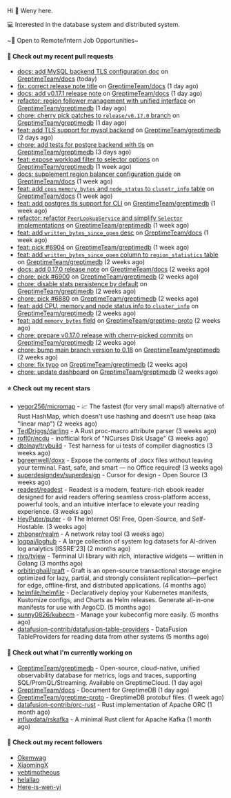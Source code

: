 Hi 👋 Weny here.

💻 Interested in the database system and distributed system.

~🍺 Open to Remote/Intern Job Opportunities~

#### 🔨 Check out my recent pull requests

- [docs: add MySQL backend TLS configuration doc](https://github.com/GreptimeTeam/docs/pull/2124) on [GreptimeTeam/docs](https://github.com/GreptimeTeam/docs) (today)
- [fix: correct release note title](https://github.com/GreptimeTeam/docs/pull/2122) on [GreptimeTeam/docs](https://github.com/GreptimeTeam/docs) (1 day ago)
- [docs: add v0.17.1 release note](https://github.com/GreptimeTeam/docs/pull/2121) on [GreptimeTeam/docs](https://github.com/GreptimeTeam/docs) (1 day ago)
- [refactor: region follower management with unified interface](https://github.com/GreptimeTeam/greptimedb/pull/6986) on [GreptimeTeam/greptimedb](https://github.com/GreptimeTeam/greptimedb) (1 day ago)
- [chore: cherry pick patches to `release/v0.17.0` branch](https://github.com/GreptimeTeam/greptimedb/pull/6981) on [GreptimeTeam/greptimedb](https://github.com/GreptimeTeam/greptimedb) (1 day ago)
- [feat: add TLS support for mysql backend](https://github.com/GreptimeTeam/greptimedb/pull/6979) on [GreptimeTeam/greptimedb](https://github.com/GreptimeTeam/greptimedb) (2 days ago)
- [chore: add tests for postgre backend with tls](https://github.com/GreptimeTeam/greptimedb/pull/6973) on [GreptimeTeam/greptimedb](https://github.com/GreptimeTeam/greptimedb) (3 days ago)
- [feat: expose workload filter to selector options](https://github.com/GreptimeTeam/greptimedb/pull/6951) on [GreptimeTeam/greptimedb](https://github.com/GreptimeTeam/greptimedb) (1 week ago)
- [docs: supplement region balancer configuration guide](https://github.com/GreptimeTeam/docs/pull/2112) on [GreptimeTeam/docs](https://github.com/GreptimeTeam/docs) (1 week ago)
- [feat: add `cpus` `memory_bytes` and `node_status` to `clusetr_info` table](https://github.com/GreptimeTeam/docs/pull/2111) on [GreptimeTeam/docs](https://github.com/GreptimeTeam/docs) (1 week ago)
- [feat: add postgres tls support for CLI](https://github.com/GreptimeTeam/greptimedb/pull/6941) on [GreptimeTeam/greptimedb](https://github.com/GreptimeTeam/greptimedb) (1 week ago)
- [refactor: refactor `PeerLookupService` and simplify `Selector` implementations](https://github.com/GreptimeTeam/greptimedb/pull/6939) on [GreptimeTeam/greptimedb](https://github.com/GreptimeTeam/greptimedb) (1 week ago)
- [feat: add `written_bytes_since_open` desc](https://github.com/GreptimeTeam/docs/pull/2103) on [GreptimeTeam/docs](https://github.com/GreptimeTeam/docs) (1 week ago)
- [feat: pick #6904](https://github.com/GreptimeTeam/greptimedb/pull/6916) on [GreptimeTeam/greptimedb](https://github.com/GreptimeTeam/greptimedb) (1 week ago)
- [feat: add `written_bytes_since_open` column to `region_statistics` table](https://github.com/GreptimeTeam/greptimedb/pull/6904) on [GreptimeTeam/greptimedb](https://github.com/GreptimeTeam/greptimedb) (2 weeks ago)
- [docs: add 0.17.0 release note](https://github.com/GreptimeTeam/docs/pull/2092) on [GreptimeTeam/docs](https://github.com/GreptimeTeam/docs) (2 weeks ago)
- [chore: pick #6900](https://github.com/GreptimeTeam/greptimedb/pull/6902) on [GreptimeTeam/greptimedb](https://github.com/GreptimeTeam/greptimedb) (2 weeks ago)
- [chore: disable stats persistence by default](https://github.com/GreptimeTeam/greptimedb/pull/6900) on [GreptimeTeam/greptimedb](https://github.com/GreptimeTeam/greptimedb) (2 weeks ago)
- [chore: pick #6880](https://github.com/GreptimeTeam/greptimedb/pull/6898) on [GreptimeTeam/greptimedb](https://github.com/GreptimeTeam/greptimedb) (2 weeks ago)
- [feat: add CPU, memory and node status info to `cluster_info`](https://github.com/GreptimeTeam/greptimedb/pull/6897) on [GreptimeTeam/greptimedb](https://github.com/GreptimeTeam/greptimedb) (2 weeks ago)
- [feat: add `memory_bytes` field](https://github.com/GreptimeTeam/greptime-proto/pull/274) on [GreptimeTeam/greptime-proto](https://github.com/GreptimeTeam/greptime-proto) (2 weeks ago)
- [chore: prepare v0.17.0 release with cherry-picked commits](https://github.com/GreptimeTeam/greptimedb/pull/6893) on [GreptimeTeam/greptimedb](https://github.com/GreptimeTeam/greptimedb) (2 weeks ago)
- [chore: bump main branch version to 0.18](https://github.com/GreptimeTeam/greptimedb/pull/6890) on [GreptimeTeam/greptimedb](https://github.com/GreptimeTeam/greptimedb) (2 weeks ago)
- [chore: fix typo](https://github.com/GreptimeTeam/greptimedb/pull/6887) on [GreptimeTeam/greptimedb](https://github.com/GreptimeTeam/greptimedb) (2 weeks ago)
- [chore: update dashboard](https://github.com/GreptimeTeam/greptimedb/pull/6883) on [GreptimeTeam/greptimedb](https://github.com/GreptimeTeam/greptimedb) (2 weeks ago)

#### ⭐ Check out my recent stars

- [yegor256/micromap](https://github.com/yegor256/micromap) - 📈 The fastest (for very small maps!) alternative of Rust HashMap, which doesn&#39;t use hashing and doesn&#39;t use heap (aka &#34;linear map&#34;) (2 weeks ago)
- [TedDriggs/darling](https://github.com/TedDriggs/darling) - A Rust proc-macro attribute parser (3 weeks ago)
- [rofl0r/ncdu](https://github.com/rofl0r/ncdu) - inofficial fork of &#34;NCurses Disk Usage&#34; (3 weeks ago)
- [dtolnay/trybuild](https://github.com/dtolnay/trybuild) - Test harness for ui tests of compiler diagnostics (3 weeks ago)
- [bgreenwell/doxx](https://github.com/bgreenwell/doxx) - Expose the contents of .docx files without leaving your terminal. Fast, safe, and smart — no Office required! (3 weeks ago)
- [superdesigndev/superdesign](https://github.com/superdesigndev/superdesign) - Cursor for design - Open Source (3 weeks ago)
- [readest/readest](https://github.com/readest/readest) - Readest is a modern, feature-rich ebook reader designed for avid readers offering seamless cross-platform access, powerful tools, and an intuitive interface to elevate your reading experience. (3 weeks ago)
- [HeyPuter/puter](https://github.com/HeyPuter/puter) - 🌐 The Internet OS! Free, Open-Source, and Self-Hostable. (3 weeks ago)
- [zhboner/realm](https://github.com/zhboner/realm) - A network relay tool (3 weeks ago)
- [logpai/loghub](https://github.com/logpai/loghub) - A large collection of system log datasets for AI-driven log analytics [ISSRE&#39;23] (2 months ago)
- [rivo/tview](https://github.com/rivo/tview) - Terminal UI library with rich, interactive widgets — written in Golang (3 months ago)
- [orbitinghail/graft](https://github.com/orbitinghail/graft) - Graft is an open-source transactional storage engine optimized for lazy, partial, and strongly consistent replication—perfect for edge, offline-first, and distributed applications. (4 months ago)
- [helmfile/helmfile](https://github.com/helmfile/helmfile) - Declaratively deploy your Kubernetes manifests, Kustomize configs, and Charts as Helm releases. Generate all-in-one manifests for use with ArgoCD. (5 months ago)
- [sunny0826/kubecm](https://github.com/sunny0826/kubecm) - Manage your kubeconfig more easily. (5 months ago)
- [datafusion-contrib/datafusion-table-providers](https://github.com/datafusion-contrib/datafusion-table-providers) - DataFusion TableProviders for reading data from other systems (5 months ago)

#### 👷 Check out what I'm currently working on

- [GreptimeTeam/greptimedb](https://github.com/GreptimeTeam/greptimedb) - Open-source, cloud-native, unified observability database for metrics, logs and traces, supporting SQL/PromQL/Streaming. Available on GreptimeCloud. (1 day ago)
- [GreptimeTeam/docs](https://github.com/GreptimeTeam/docs) - Document for GreptimeDB (1 day ago)
- [GreptimeTeam/greptime-proto](https://github.com/GreptimeTeam/greptime-proto) - GreptimeDB protobuf files. (1 week ago)
- [datafusion-contrib/orc-rust](https://github.com/datafusion-contrib/orc-rust) - Rust implementation of Apache ORC (1 month ago)
- [influxdata/rskafka](https://github.com/influxdata/rskafka) - A minimal Rust client for Apache Kafka (1 month ago)

#### 👯 Check out my recent followers

- [Okemwag](https://github.com/Okemwag)
- [XiaomingX](https://github.com/XiaomingX)
- [yebtimotheous](https://github.com/yebtimotheous)
- [helallao](https://github.com/helallao)
- [Here-is-wen-yi](https://github.com/Here-is-wen-yi)


